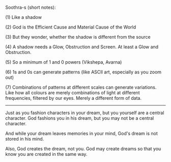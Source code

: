 Soothra-s (short notes):

(1) Like a shadow

(2) God is the Efficient Cause and Material Cause of the World

(3) But they wonder, whether the shadow is different from the source

(4) A shadow needs a Glow, Obstruction and Screen. At least a Glow and Obstruction.

(5) So a minimum of 1 and 0 powers (Vikshepa, Avarna)

(6) 1s and 0s can generate patterns (like ASCII art, especially as you zoom out)

(7) Combinations of patterns at different scales can generate variations.
Like how all colours are merely combinations of light at different frequencies,
filtered by our eyes. Merely a different form of data.

---

Just as you fashion characters in your dream, but you yourself are a central character.
God fashions you in his dream, but you may not be a central character.

And while your dream leaves memories in your mind,
God's dream is not stored in his mind.

Also, God creates the dream, not you.
God may create dreams so that you know you are created in the same way.